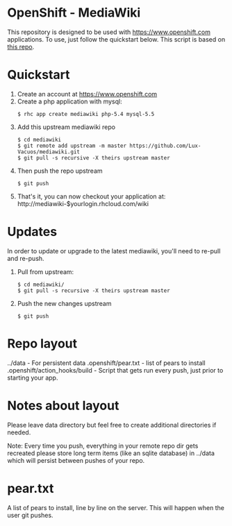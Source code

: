 # OpenShift - MediaWiki

This repository is designed to be used with https://www.openshift.com
applications. To use, just follow the quickstart below. This script is based on [this repo](https://github.com/openshift-quickstart/mediawiki-example "OpenShift Quickstart").


# Quickstart

1. Create an account at https://www.openshift.com
2. Create a php application with mysql:
	```
    $ rhc app create mediawiki php-5.4 mysql-5.5
	```
3. Add this upstream mediawiki repo
    ```
    $ cd mediawiki
    $ git remote add upstream -m master https://github.com/Lux-Vacuos/mediawiki.git
    $ git pull -s recursive -X theirs upstream master
	```
4. Then push the repo upstream
    ```
    $ git push
	```
5. That's it, you can now checkout your application at:
    http://mediawiki-$yourlogin.rhcloud.com/wiki

# Updates

In order to update or upgrade to the latest mediawiki, you'll need to re-pull
and re-push.

1. Pull from upstream:
	```
    $ cd mediawiki/
    $ git pull -s recursive -X theirs upstream master
	```
2. Push the new changes upstream
	```
    $ git push
	```


# Repo layout
../data - For persistent data
.openshift/pear.txt - list of pears to install
.openshift/action_hooks/build - Script that gets run every push, just prior to starting your app.


# Notes about layout
Please leave  data directory but feel free to create additional directories if needed.

Note: Every time you push, everything in your remote repo dir gets recreated
please store long term items (like an sqlite database) in ../data which will
persist between pushes of your repo.


# pear.txt

A list of pears to install, line by line on the server.  This will happen when the user git pushes.